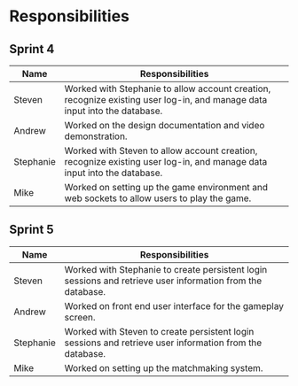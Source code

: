 # Responsibilities 

## Sprint 4
| Name | Responsibilities | 
|------|------------------|
| Steven | Worked with Stephanie to allow account creation, recognize existing user log-in, and manage data input into the database. |
| Andrew | Worked on the design documentation and video demonstration. |
| Stephanie | Worked with Steven to allow account creation, recognize existing user log-in, and manage data input into the database. |
| Mike | Worked on setting up the game environment and web sockets to allow users to play the game. |

## Sprint 5
| Name | Responsibilities | 
|------|------------------|
| Steven | Worked with Stephanie to create persistent login sessions and retrieve user information from the database. |
| Andrew | Worked on front end user interface for the gameplay screen. |
| Stephanie | Worked with Steven to create persistent login sessions and retrieve user information from the database. |
| Mike | Worked on setting up the matchmaking system. |